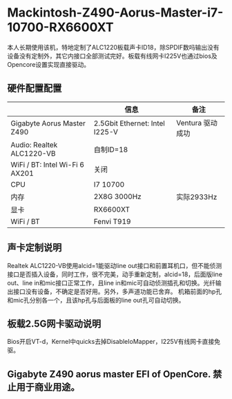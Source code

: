 # Mackintosh-Z490-Aorus-Master-i7-10700-RX6600XT
本人长期使用该机，特地定制了ALC1220板载声卡ID18，除SPDIF数吗输出没有设备没有定制外，其它内接口全部测试完好。板载有线网卡I225V也通过bios及Opencore设置实现直接驱动。
## 硬件配置配置
  | 信息 | 备注
-- | -- | --
Gigabyte   Aorus Master Z490 | 2.5Gbit   Ethernet: Intel I225-V | Ventura   驱动成功
Audio:   Realtek ALC1220-VB | 自制ID=18
WiFi   / BT: Intel Wi-Fi 6 AX201 | 关闭
CPU | I7   10700 |  
内存 | 2X8G   3000Hz | 实际2933Hz
显卡 | RX6600XT |  
WiFi / BT | Fenvi   T919 |  
## 声卡定制说明
Realtek ALC1220-VB使用alcid=1能驱动line out接口和前置耳机口，但不能侦测接口是否插入设备，同时工作，很不完美，动手重新定制，alcid=18，后面版line out、line in和mic接口正常工作，且line in和mic可自动侦测插孔和切换。光纤输出接口没有设备，不确定是否好用。另外，多声道功能已舍弃。
机箱前面的hp孔和mic孔分别各一个，且该hp孔与后面板的line out孔可自动切换。
## 板载2.5G网卡驱动说明
Bios开启VT-d，Kernel中quicks去掉DisableIoMapper，I225V有线网卡直接免驱。
## Gigabyte Z490 aorus master EFI of OpenCore.  **禁止用于商业用途。**
